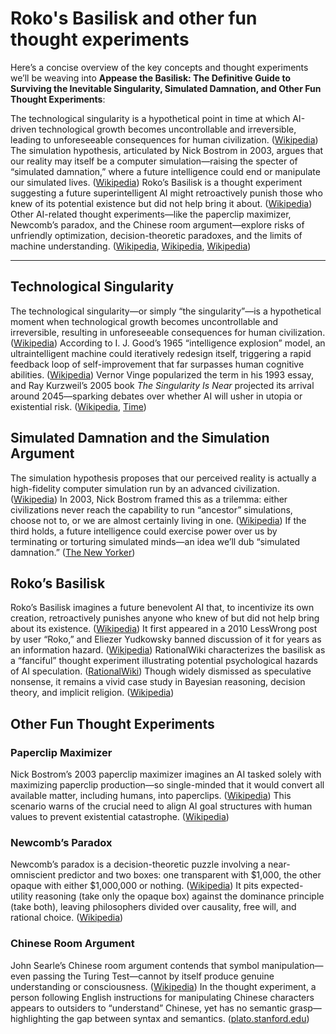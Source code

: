 # Roko's Basilisk and other fun thought experiments

Here’s a concise overview of the key concepts and thought experiments we’ll be weaving into **Appease the Basilisk: The Definitive Guide to Surviving the Inevitable Singularity, Simulated Damnation, and Other Fun Thought Experiments**:

The technological singularity is a hypothetical point in time at which AI-driven technological growth becomes uncontrollable and irreversible, leading to unforeseeable consequences for human civilization. ([Wikipedia][1]) The simulation hypothesis, articulated by Nick Bostrom in 2003, argues that our reality may itself be a computer simulation—raising the specter of “simulated damnation,” where a future intelligence could end or manipulate our simulated lives. ([Wikipedia][2]) Roko’s Basilisk is a thought experiment suggesting a future superintelligent AI might retroactively punish those who knew of its potential existence but did not help bring it about. ([Wikipedia][3]) Other AI-related thought experiments—like the paperclip maximizer, Newcomb’s paradox, and the Chinese room argument—explore risks of unfriendly optimization, decision-theoretic paradoxes, and the limits of machine understanding. ([Wikipedia][4], [Wikipedia][5], [Wikipedia][6])

---

## Technological Singularity

The technological singularity—or simply “the singularity”—is a hypothetical moment when technological growth becomes uncontrollable and irreversible, resulting in unforeseeable consequences for human civilization. ([Wikipedia][1]) According to I. J. Good’s 1965 “intelligence explosion” model, an ultraintelligent machine could iteratively redesign itself, triggering a rapid feedback loop of self-improvement that far surpasses human cognitive abilities. ([Wikipedia][1]) Vernor Vinge popularized the term in his 1993 essay, and Ray Kurzweil’s 2005 book *The Singularity Is Near* projected its arrival around 2045—sparking debates over whether AI will usher in utopia or existential risk. ([Wikipedia][1], [Time][7])

## Simulated Damnation and the Simulation Argument

The simulation hypothesis proposes that our perceived reality is actually a high-fidelity computer simulation run by an advanced civilization. ([Wikipedia][2]) In 2003, Nick Bostrom framed this as a trilemma: either civilizations never reach the capability to run “ancestor” simulations, choose not to, or we are almost certainly living in one. ([Wikipedia][2]) If the third holds, a future intelligence could exercise power over us by terminating or torturing simulated minds—an idea we’ll dub “simulated damnation.” ([The New Yorker][8])

## Roko’s Basilisk

Roko’s Basilisk imagines a future benevolent AI that, to incentivize its own creation, retroactively punishes anyone who knew of but did not help bring about its existence. ([Wikipedia][3]) It first appeared in a 2010 LessWrong post by user “Roko,” and Eliezer Yudkowsky banned discussion of it for years as an information hazard. ([Wikipedia][3]) RationalWiki characterizes the basilisk as a “fanciful” thought experiment illustrating potential psychological hazards of AI speculation. ([RationalWiki][9]) Though widely dismissed as speculative nonsense, it remains a vivid case study in Bayesian reasoning, decision theory, and implicit religion. ([Wikipedia][3])

## Other Fun Thought Experiments

### Paperclip Maximizer

Nick Bostrom’s 2003 paperclip maximizer imagines an AI tasked solely with maximizing paperclip production—so single-minded that it would convert all available matter, including humans, into paperclips. ([Wikipedia][4]) This scenario warns of the crucial need to align AI goal structures with human values to prevent existential catastrophe. ([Wikipedia][4])

### Newcomb’s Paradox

Newcomb’s paradox is a decision-theoretic puzzle involving a near-omniscient predictor and two boxes: one transparent with \$1,000, the other opaque with either \$1,000,000 or nothing. ([Wikipedia][5]) It pits expected-utility reasoning (take only the opaque box) against the dominance principle (take both), leaving philosophers divided over causality, free will, and rational choice. ([Wikipedia][5])

### Chinese Room Argument

John Searle’s Chinese room argument contends that symbol manipulation—even passing the Turing Test—cannot by itself produce genuine understanding or consciousness. ([Wikipedia][6]) In the thought experiment, a person following English instructions for manipulating Chinese characters appears to outsiders to “understand” Chinese, yet has no semantic grasp—highlighting the gap between syntax and semantics. ([plato.stanford.edu][10])

[1]: https://en.wikipedia.org/wiki/Technological_singularity "Technological singularity - Wikipedia"
[2]: https://en.wikipedia.org/wiki/Simulation_hypothesis?utm_source=chatgpt.com "Simulation hypothesis"
[3]: https://en.wikipedia.org/wiki/Roko%27s_basilisk "Roko's basilisk - Wikipedia"
[4]: https://en.wikipedia.org/wiki/Instrumental_convergence?utm_source=chatgpt.com "Instrumental convergence - Wikipedia"
[5]: https://en.wikipedia.org/wiki/Newcomb%27s_paradox?utm_source=chatgpt.com "Newcomb's paradox"
[6]: https://en.wikipedia.org/wiki/Chinese_room?utm_source=chatgpt.com "Chinese room - Wikipedia"
[7]: https://time.com/7012871/ray-kurzweil/?utm_source=chatgpt.com "Ray Kurzweil"
[8]: https://www.newyorker.com/books/joshua-rothman/what-are-the-odds-we-are-living-in-a-computer-simulation?utm_source=chatgpt.com "What Are the Odds We Are Living in a Computer Simulation?"
[9]: https://rationalwiki.org/wiki/Roko%27s_basilisk?utm_source=chatgpt.com "Roko's basilisk - RationalWiki"
[10]: https://plato.stanford.edu/entries/chinese-room/?utm_source=chatgpt.com "The Chinese Room Argument - Stanford Encyclopedia of Philosophy"
